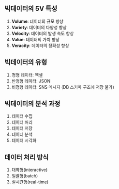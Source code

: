 ## 빅데이터의 5V 특성
1. **Volume**: 데이터의 규모 향상
2. **Variety**: 데이터의 다양성 향상
3. **Velocity**: 데이터의 발생 속도 향상
4. **Value**: 데이터의 가치 향상
5. **Veracity**: 데이터의 정확성 향상

## 빅데이터의 유형
1. 정형 데이터: 엑셀
2. 반정형 데이터: JSON
3. 비정형 데이터: SNS 메시지 (DB 스키마 구조에 저장 불가)

## 빅데이터의 분석 과정
1. 데이터 수집
2. 데이터 처리
3. 데이터 저장
4. 데이터 분석
5. 데이터 시각화

## 데이터 처리 방식
1. 대화형(interactive)
2. 일괄형(batch)
3. 실시간형(real-time)
